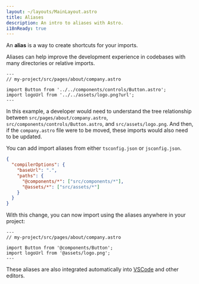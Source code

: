 ```yaml
---
layout: ~/layouts/MainLayout.astro
title: Aliases
description: An intro to aliases with Astro.
i18nReady: true
---
```


An **alias** is a way to create shortcuts for your imports.

Aliases can help improve the development experience in codebases with many directories or relative imports.

```astro
---
// my-project/src/pages/about/company.astro

import Button from '../../components/controls/Button.astro';
import logoUrl from '../../assets/logo.png?url';
---
```

In this example, a developer would need to understand the tree relationship between `src/pages/about/company.astro`, `src/components/controls/Button.astro`, and `src/assets/logo.png`. And then, if the `company.astro` file were to be moved, these imports would also need to be updated.

You can add import aliases from either `tsconfig.json` or `jsconfig.json`.

```json
{
  "compilerOptions": {
    "baseUrl": ".",
    "paths": {
      "@components/*": ["src/components/*"],
      "@assets/*": ["src/assets/*"]
    }
  }
}
```

With this change, you can now import using the aliases anywhere in your project:

```astro
---
// my-project/src/pages/about/company.astro

import Button from '@components/Button';
import logoUrl from '@assets/logo.png';
---
```

These aliases are also integrated automatically into [VSCode](https://code.visualstudio.com/docs/languages/jsconfig) and other editors.
